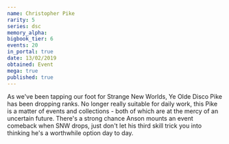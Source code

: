 ```yaml
---
name: Christopher Pike
rarity: 5
series: dsc
memory_alpha:
bigbook_tier: 6
events: 20
in_portal: true
date: 13/02/2019
obtained: Event
mega: true
published: true
---
```


As we've been tapping our foot for Strange New Worlds, Ye Olde Disco Pike has been dropping ranks. No longer really suitable for daily work, this Pike is a matter of events and collections - both of which are at the mercy of an uncertain future. There's a strong chance Anson mounts an event comeback when SNW drops, just don't let his third skill trick you into thinking he's a worthwhile option day to day.
